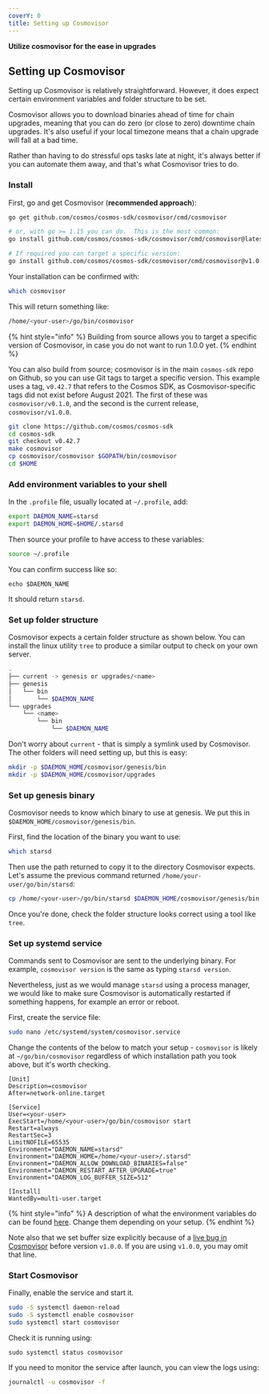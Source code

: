 ```yaml
---
coverY: 0
title: Setting up Cosmovisor
---
```


**Utilize cosmovisor for the ease in upgrades**

## Setting up Cosmovisor

Setting up Cosmovisor is relatively straightforward. However, it does expect certain environment variables and folder structure to be set.

Cosmovisor allows you to download binaries ahead of time for chain upgrades, meaning that you can do zero (or close to zero) downtime chain upgrades. It's also useful if your local timezone means that a chain upgrade will fall at a bad time.

Rather than having to do stressful ops tasks late at night, it's always better if you can automate them away, and that's what Cosmovisor tries to do.

### Install

First, go and get Cosmovisor (**recommended approach**):

```bash
go get github.com/cosmos/cosmos-sdk/cosmovisor/cmd/cosmovisor

# or, with go >= 1.15 you can do.  This is the most common:
go install github.com/cosmos/cosmos-sdk/cosmovisor/cmd/cosmovisor@latest

# If required you can target a specific version:
go install github.com/cosmos/cosmos-sdk/cosmovisor/cmd/cosmovisor@v1.0.0
```

Your installation can be confirmed with:

```bash
which cosmovisor
```

This will return something like:

```bash
/home/<your-user>/go/bin/cosmovisor
```

{% hint style="info" %}
Building from source allows you to target a specific version of Cosmovisor, in case you do not want to run 1.0.0 yet.
{% endhint %}

You can also build from source; cosmovisor is in the main `cosmos-sdk` repo on Github, so you can use Git tags to target a specific version. This example uses a tag, `v0.42.7` that refers to the Cosmos SDK, as Cosmovisor-specific tags did not exist before August 2021. The first of these was `cosmovisor/v0.1.0`, and the second is the current release, `cosmovisor/v1.0.0`.

```bash
git clone https://github.com/cosmos/cosmos-sdk
cd cosmos-sdk
git checkout v0.42.7
make cosmovisor
cp cosmovisor/cosmovisor $GOPATH/bin/cosmovisor
cd $HOME
```

### Add environment variables to your shell

In the `.profile` file, usually located at `~/.profile`, add:

```bash
export DAEMON_NAME=starsd
export DAEMON_HOME=$HOME/.starsd
```

Then source your profile to have access to these variables:

```bash
source ~/.profile
```

You can confirm success like so:

```
echo $DAEMON_NAME
```

It should return `starsd`.

### Set up folder structure

Cosmovisor expects a certain folder structure as shown below. You can install the linux utility `tree` to produce a similar output to check on your own server.

```bash
.
├── current -> genesis or upgrades/<name>
├── genesis
│   └── bin
│       └── $DAEMON_NAME
└── upgrades
    └── <name>
        └── bin
            └── $DAEMON_NAME
```

Don't worry about `current` - that is simply a symlink used by Cosmovisor. The other folders will need setting up, but this is easy:

```bash
mkdir -p $DAEMON_HOME/cosmovisor/genesis/bin
mkdir -p $DAEMON_HOME/cosmovisor/upgrades
```

### Set up genesis binary

Cosmovisor needs to know which binary to use at genesis. We put this in `$DAEMON_HOME/cosmovisor/genesis/bin`.

First, find the location of the binary you want to use:

```bash
which starsd
```

Then use the path returned to copy it to the directory Cosmovisor expects. Let's assume the previous command returned `/home/your-user/go/bin/starsd`:

```bash
cp /home/<your-user>/go/bin/starsd $DAEMON_HOME/cosmovisor/genesis/bin
```

Once you're done, check the folder structure looks correct using a tool like `tree`.

### Set up systemd service

Commands sent to Cosmovisor are sent to the underlying binary. For example, `cosmovisor version` is the same as typing `starsd version`.

Nevertheless, just as we would manage `starsd` using a process manager, we would like to make sure Cosmovisor is automatically restarted if something happens, for example an error or reboot.

First, create the service file:

```bash
sudo nano /etc/systemd/system/cosmovisor.service
```

Change the contents of the below to match your setup - `cosmovisor` is likely at `~/go/bin/cosmovisor` regardless of which installation path you took above, but it's worth checking.

```
[Unit]
Description=cosmovisor
After=network-online.target

[Service]
User=<your-user>
ExecStart=/home/<your-user>/go/bin/cosmovisor start
Restart=always
RestartSec=3
LimitNOFILE=65535
Environment="DAEMON_NAME=starsd"
Environment="DAEMON_HOME=/home/<your-user>/.starsd"
Environment="DAEMON_ALLOW_DOWNLOAD_BINARIES=false"
Environment="DAEMON_RESTART_AFTER_UPGRADE=true"
Environment="DAEMON_LOG_BUFFER_SIZE=512"

[Install]
WantedBy=multi-user.target
```

{% hint style="info" %}
A description of what the environment variables do can be found [here](https://docs.cosmos.network/master/run-node/cosmovisor.html). Change them depending on your setup.
{% endhint %}

Note also that we set buffer size explicitly because of a [live bug in Cosmovisor](https://github.com/cosmos/cosmos-sdk/pull/8590) before version `v1.0.0`. If you are using `v1.0.0`, you may omit that line.

### Start Cosmovisor

Finally, enable the service and start it.

```bash
sudo -S systemctl daemon-reload
sudo -S systemctl enable cosmovisor
sudo systemctl start cosmovisor
```

Check it is running using:

```
sudo systemctl status cosmovisor
```

If you need to monitor the service after launch, you can view the logs using:

```bash
journalctl -u cosmovisor -f
```
